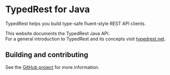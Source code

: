 # TypedRest for Java

TypedRest helps you build type-safe fluent-style REST API clients.

This website documents the TypedRest Java API.  
For a general introduction to TypedRest and its concepts visit [typedrest.net](https://typedrest.net/).

## Building and contributing

See the [GitHub project](https://github.com/TypedRest/TypedRest-Java) for more information.
